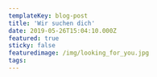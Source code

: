 ```yaml
---
templateKey: blog-post
title: 'Wir suchen dich'
date: 2019-05-26T15:04:10.000Z
featured: true
sticky: false
featuredimage: /img/looking_for_you.jpg
tags:
---
```

